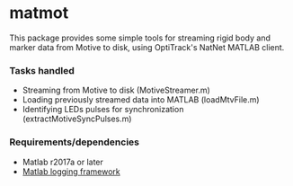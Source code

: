 # matmot
This package provides some simple tools for streaming rigid body and marker data from Motive to disk, using OptiTrack's NatNet MATLAB client.

### Tasks handled
- Streaming from Motive to disk (MotiveStreamer.m)
- Loading previously streamed data into MATLAB (loadMtvFile.m)
- Identifying LEDs pulses for synchronization (extractMotiveSyncPulses.m)

### Requirements/dependencies
- Matlab r2017a or later
- [Matlab logging framework](https://github.com/brykko/matlab-logging)
